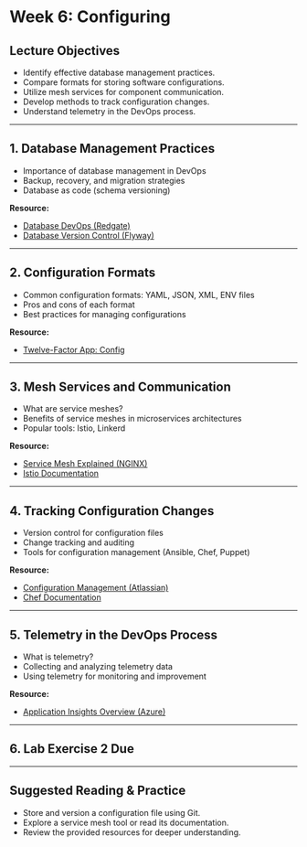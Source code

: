 # Week 6: Configuring

## Lecture Objectives
- Identify effective database management practices.
- Compare formats for storing software configurations.
- Utilize mesh services for component communication.
- Develop methods to track configuration changes.
- Understand telemetry in the DevOps process.

---

## 1. Database Management Practices
- Importance of database management in DevOps
- Backup, recovery, and migration strategies
- Database as code (schema versioning)

**Resource:**  
- [Database DevOps (Redgate)](https://www.red-gate.com/solutions/database-devops/)
- [Database Version Control (Flyway)](https://flywaydb.org/documentation/)

---

## 2. Configuration Formats
- Common configuration formats: YAML, JSON, XML, ENV files
- Pros and cons of each format
- Best practices for managing configurations

**Resource:**  
- [Twelve-Factor App: Config](https://12factor.net/config)

---

## 3. Mesh Services and Communication
- What are service meshes?
- Benefits of service meshes in microservices architectures
- Popular tools: Istio, Linkerd

**Resource:**  
- [Service Mesh Explained (NGINX)](https://www.nginx.com/learn/service-mesh/)
- [Istio Documentation](https://istio.io/latest/docs/)

---

## 4. Tracking Configuration Changes
- Version control for configuration files
- Change tracking and auditing
- Tools for configuration management (Ansible, Chef, Puppet)

**Resource:**  
- [Configuration Management (Atlassian)](https://www.atlassian.com/it-unplugged/configuration-management/what-is-configuration-management)
- [Chef Documentation](https://docs.chef.io/)

---

## 5. Telemetry in the DevOps Process
- What is telemetry?
- Collecting and analyzing telemetry data
- Using telemetry for monitoring and improvement

**Resource:**  
- [Application Insights Overview (Azure)](https://learn.microsoft.com/en-us/azure/azure-monitor/app/app-insights-overview)

---

## 6. Lab Exercise 2 Due

---

## Suggested Reading & Practice
- Store and version a configuration file using Git.
- Explore a service mesh tool or read its documentation.
- Review the provided resources for deeper understanding.
